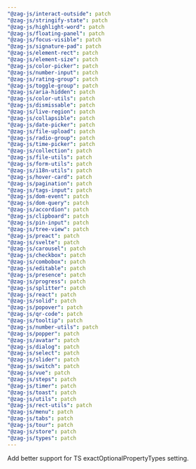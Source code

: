 ```yaml
---
"@zag-js/interact-outside": patch
"@zag-js/stringify-state": patch
"@zag-js/highlight-word": patch
"@zag-js/floating-panel": patch
"@zag-js/focus-visible": patch
"@zag-js/signature-pad": patch
"@zag-js/element-rect": patch
"@zag-js/element-size": patch
"@zag-js/color-picker": patch
"@zag-js/number-input": patch
"@zag-js/rating-group": patch
"@zag-js/toggle-group": patch
"@zag-js/aria-hidden": patch
"@zag-js/color-utils": patch
"@zag-js/dismissable": patch
"@zag-js/live-region": patch
"@zag-js/collapsible": patch
"@zag-js/date-picker": patch
"@zag-js/file-upload": patch
"@zag-js/radio-group": patch
"@zag-js/time-picker": patch
"@zag-js/collection": patch
"@zag-js/file-utils": patch
"@zag-js/form-utils": patch
"@zag-js/i18n-utils": patch
"@zag-js/hover-card": patch
"@zag-js/pagination": patch
"@zag-js/tags-input": patch
"@zag-js/dom-event": patch
"@zag-js/dom-query": patch
"@zag-js/accordion": patch
"@zag-js/clipboard": patch
"@zag-js/pin-input": patch
"@zag-js/tree-view": patch
"@zag-js/preact": patch
"@zag-js/svelte": patch
"@zag-js/carousel": patch
"@zag-js/checkbox": patch
"@zag-js/combobox": patch
"@zag-js/editable": patch
"@zag-js/presence": patch
"@zag-js/progress": patch
"@zag-js/splitter": patch
"@zag-js/react": patch
"@zag-js/solid": patch
"@zag-js/popover": patch
"@zag-js/qr-code": patch
"@zag-js/tooltip": patch
"@zag-js/number-utils": patch
"@zag-js/popper": patch
"@zag-js/avatar": patch
"@zag-js/dialog": patch
"@zag-js/select": patch
"@zag-js/slider": patch
"@zag-js/switch": patch
"@zag-js/vue": patch
"@zag-js/steps": patch
"@zag-js/timer": patch
"@zag-js/toast": patch
"@zag-js/utils": patch
"@zag-js/rect-utils": patch
"@zag-js/menu": patch
"@zag-js/tabs": patch
"@zag-js/tour": patch
"@zag-js/store": patch
"@zag-js/types": patch
---
```


Add better support for TS exactOptionalPropertyTypes setting.
